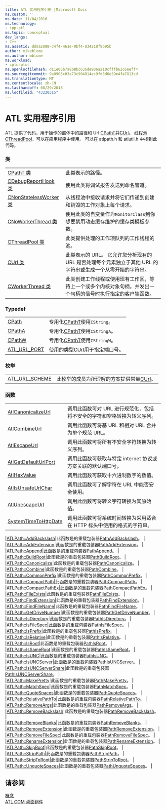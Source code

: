 ```yaml
---
title: ATL 实用程序引用 |Microsoft Docs
ms.custom: ''
ms.date: 11/04/2016
ms.technology:
- cpp-atl
ms.topic: conceptual
dev_langs:
- C++
ms.assetid: dd8a2888-34f4-461e-9bf4-834218f9b95b
author: mikeblome
ms.author: mblome
ms.workload:
- cplusplus
ms.openlocfilehash: d11e06b7a8b8bc636de906a210cfffb62c6eeff4
ms.sourcegitcommit: 9a0905c03a73c904014ec9fd3d6e59e4fa7813cd
ms.translationtype: MT
ms.contentlocale: zh-CN
ms.lasthandoff: 08/29/2018
ms.locfileid: "43220315"
---
```

# <a name="atl-utilities-reference"></a>ATL 实用程序引用
ATL 提供了代码，用于操作的窗体中的路径和 Url [CPathT](../atl/reference/cpatht-class.md)并[CUrl](../atl/reference/curl-class.md)。 线程池[CThreadPool](../atl/reference/cthreadpool-class.md)，可以在应用程序中使用。 可以在 atlpath.h 和 atlutil.h 中找到此代码。  
  
### <a name="classes"></a>类  
  
|||  
|-|-|  
|[CPathT 类](../atl/reference/cpatht-class.md)|此类表示的路径。|  
|[CDebugReportHook 类](../atl/reference/cdebugreporthook-class.md)|使用此类将调试报告发送到命名管道。|  
|[CNonStatelessWorker 类](../atl/reference/cnonstatelessworker-class.md)|从线程池中接收请求并将它们传递到创建和销毁的工作对象上每个请求。|  
|[CNoWorkerThread 类](../atl/reference/cnoworkerthread-class.md)|使用此类的自变量作为`MonitorClass`到你想要禁用动态缓存维护的缓存类模板参数。|  
|[CThreadPool 类](../atl/reference/cthreadpool-class.md)|此类提供处理的工作项队列的工作线程的池。|  
|[CUrl 类](../atl/reference/curl-class.md)|此类表示的 URL。 它允许您分析现有的 URL 是否处理每个元素独立于其他 URL 的字符串或生成一个从零开始的字符串。|  
|[CWorkerThread 类](../atl/reference/cworkerthread-class.md)|此类创建工作线程或使用现有工作区，等待上一个或多个内核对象句柄，并发出一个句柄的信号时执行指定的客户端函数。|  
  
### <a name="typedefs"></a>Typedef  
  
|||  
|-|-|  
|[CPath](../atl/reference/atl-typedefs.md#cpath)|专用化[CPathT](../atl/reference/cpatht-class.md)使用`CString`。|  
|[CPathA](../atl/reference/atl-typedefs.md#cpatha)|专用化[CPathT](../atl/reference/cpatht-class.md)使用`CStringA`。|  
|[CPathW](../atl/reference/atl-typedefs.md#cpathw)|专用化[CPathT](../atl/reference/cpatht-class.md)使用`CStringW`。|  
|[ATL_URL_PORT](../atl/reference/atl-typedefs.md#atl_url_port)|使用的类型[CUrl](../atl/reference/curl-class.md)用于指定端口号。|  
  
### <a name="enums"></a>枚举  
  
|||  
|-|-|  
|[ATL_URL_SCHEME](../atl/reference/atl-url-scheme-enum.md)|此枚举的成员为所理解的方案提供常量[CUrl](../atl/reference/curl-class.md)。|  
  
### <a name="functions"></a>函数  
  
|||  
|-|-|  
|[AtlCanonicalizeUrl](../atl/reference/atl-http-utility-functions.md#atlcanonicalizeurl)|调用此函数可对 URL 进行规范化，包括将不安全的字符和空格转换为转义序列。|  
|[AtlCombineUrl](../atl/reference/atl-http-utility-functions.md#atlcombineurl)|调用此函数可将基 URL 和相对 URL 合并为单个规范 URL。|  
|[AtlEscapeUrl](../atl/reference/atl-http-utility-functions.md#atlescapeurl)|调用此函数可将所有不安全字符转换为转义序列。|  
|[AtlGetDefaultUrlPort](../atl/reference/atl-http-utility-functions.md#atlgetdefaulturlport)|调用此函数可获取与特定 internet 协议或方案关联的默认端口号。|  
|[AtlHexValue](../atl/reference/atl-text-encoding-functions.md#atlhexvalue)|调用此函数可获取十六进制数字的数值。|  
|[AtlIsUnsafeUrlChar](../atl/reference/atl-http-utility-functions.md#atlisunsafeurlchar)|调用此函数可了解字符在 URL 中能否安全使用。|  
|[AtlUnescapeUrl](../atl/reference/atl-http-utility-functions.md#atlunescapeurl)|调用此函数可将转义字符转换为其原始值。|  
|[SystemTimeToHttpDate](../atl/reference/atl-http-utility-functions.md#systemtimetohttpdate)|调用此函数可将系统时间转换为采用适合在 HTTP 标头中使用的格式的字符串。|  

|[ATLPath::AddBackslash](../atl/reference/atl-path-functions.md#addbackslash)|此函数是的重载包装器[PathAddBackslash](/windows/desktop/api/shlwapi/nf-shlwapi-pathaddbackslasha
)。 |  
|[ATLPath::AddExtension](../atl/reference/atl-path-functions.md#addextension)|此函数是的重载包装器[PathAddExtension](/windows/desktop/api/shlwapi/nf-shlwapi-pathaddextensiona)。 |  
|[ATLPath::Append](../atl/reference/atl-path-functions.md#append)|此函数是的重载包装器[PathAppend](/windows/desktop/api/shlwapi/nf-shlwapi-pathappenda)。 |  
|[ATLPath::BuildRoot](../atl/reference/atl-path-functions.md#buildroot)|此函数是的重载包装器[PathBuildRoot](/windows/desktop/api/shlwapi/nf-shlwapi-pathbuildroota)。 |  
|[ATLPath::Canonicalize](../atl/reference/atl-path-functions.md#canonicalize)|此函数是的重载包装器[PathCanonicalize](/windows/desktop/api/shlwapi/nf-shlwapi-pathcanonicalizea)。 |  
|[ATLPath::Combine](../atl/reference/atl-path-functions.md#combine)|此函数是的重载包装器[PathCombine](/windows/desktop/api/shlwapi/nf-shlwapi-pathcombinea)。 |  
|[ATLPath::CommonPrefix](../atl/reference/atl-path-functions.md#commonprefix)|此函数是的重载包装器[PathCommonPrefix](/windows/desktop/api/shlwapi/nf-shlwapi-pathcommonprefixa)。 |  
|[ATLPath::CompactPath](../atl/reference/atl-path-functions.md#compactpath)|此函数是的重载包装器[PathCompactPath](/windows/desktop/api/shlwapi/nf-shlwapi-pathcompactpatha)。 |  
|[ATLPath::CompactPathEx](../atl/reference/atl-path-functions.md#compactpathex)|此函数是的重载包装器[PathCompactPathEx](/windows/desktop/api/shlwapi/nf-shlwapi-pathcompactpathexa)。 |  
|[ATLPath::FileExists](../atl/reference/atl-path-functions.md#fileexists)|此函数是的重载包装器[PathFileExists](/windows/desktop/api/shlwapi/nf-shlwapi-pathfileexistsa)。 |  
|[ATLPath::FindExtension](../atl/reference/atl-path-functions.md#findextension)|此函数是的重载包装器[PathFindExtension](/windows/desktop/api/shlwapi/nf-shlwapi-pathfindextensiona)。 |  
|[ATLPath::FindFileName](../atl/reference/atl-path-functions.md#findfilename)|此函数是的重载包装器[PathFindFileName](/windows/desktop/api/shlwapi/nf-shlwapi-pathfindfilenamea)。 |  
|[ATLPath::GetDriveNumber](../atl/reference/atl-path-functions.md#getdrivenumber)|此函数是的重载包装器[PathGetDriveNumber](/windows/desktop/api/shlwapi/nf-shlwapi-pathgetdrivenumbera)。 |  
|[ATLPath::IsDirectory](../atl/reference/atl-path-functions.md#isdirectory)|此函数是的重载包装器[PathIsDirectory](/windows/desktop/api/shlwapi/nf-shlwapi-pathisdirectorya)。 |  
|[ATLPath::IsFileSpec](../atl/reference/atl-path-functions.md#isfilespec)|此函数是的重载包装器[PathIsFileSpec](/windows/desktop/api/shlwapi/nf-shlwapi-pathisfilespeca)。 |  
|[ATLPath::IsPrefix](../atl/reference/atl-path-functions.md#isprefix)|此函数是的重载包装器[PathIsPrefix](/windows/desktop/api/shlwapi/nf-shlwapi-pathisprefixa)。 |  
|[ATLPath::IsRelative](../atl/reference/atl-path-functions.md#isrelative)|此函数是的重载包装器[PathIsRelative](/windows/desktop/api/shlwapi/nf-shlwapi-pathisrelativea)。 |  
|[ATLPath::IsRoot](../atl/reference/atl-path-functions.md#isroot)|此函数是的重载包装器[PathIsRoot](/windows/desktop/api/shlwapi/nf-shlwapi-pathisroota)。 |  
|[ATLPath::IsSameRoot](../atl/reference/atl-path-functions.md#issameroot)|此函数是的重载包装器[PathIsSameRoot](/windows/desktop/api/shlwapi/nf-shlwapi-pathissameroota)。 |  
|[ATLPath::IsUNC](../atl/reference/atl-path-functions.md#isunc)|此函数是的重载包装器[PathIsUNC](/windows/desktop/api/shlwapi/nf-shlwapi-pathisunca)。 |  
|[ATLPath::IsUNCServer](../atl/reference/atl-path-functions.md#isuncserver)|此函数是的重载包装器[PathIsUNCServer](/windows/desktop/api/shlwapi/nf-shlwapi-pathisuncservera)。 |  
|[ATLPath::IsUNCServerShare](../atl/reference/atl-path-functions.md#isuncservershare)|此函数是的重载包装器[PathIsUNCServerShare](/windows/desktop/api/shlwapi/nf-shlwapi-pathisuncserversharea)。 |  
|[ATLPath::MakePretty](../atl/reference/atl-path-functions.md#makepretty)|此函数是的重载包装器[PathMakePretty](/windows/desktop/api/shlwapi/nf-shlwapi-pathmakeprettya)。 |  
|[ATLPath::MatchSpec](../atl/reference/atl-path-functions.md#matchspec)|此函数是的重载包装器[PathMatchSpec](/windows/desktop/api/shlwapi/nf-shlwapi-pathmatchspeca)。 |  
|[ATLPath::QuoteSpaces](../atl/reference/atl-path-functions.md#quotespaces)|此函数是的重载包装器[PathQuoteSpaces](/windows/desktop/api/shlwapi/nf-shlwapi-pathquotespacesa)。 |  
|[ATLPath::RelativePathTo](../atl/reference/atl-path-functions.md#relativepathto)|此函数是的重载包装器[PathRelativePathTo](/windows/desktop/api/shlwapi/nf-shlwapi-pathrelativepathtoa)。 |  
|[ATLPath::RemoveArgs](../atl/reference/atl-path-functions.md#removeargs)|此函数是的重载包装器[PathRemoveArgs](/windows/desktop/api/shlwapi/nf-shlwapi-pathremoveargsa)。 |  
|[ATLPath::RemoveBackslash](../atl/reference/atl-path-functions.md#removebackslash)|此函数是的重载包装器[PathRemoveBackslash](/windows/desktop/api/shlwapi/nf-shlwapi-pathremovebackslasha)。 |  
|[ATLPath::RemoveBlanks](../atl/reference/atl-path-functions.md#removeblanks)|此函数是的重载包装器[PathRemoveBlanks](/windows/desktop/api/shlwapi/nf-shlwapi-pathremoveblanksa)。 |  
|[ATLPath::RemoveExtension](../atl/reference/atl-path-functions.md#removeextension)|此函数是的重载包装器[PathRemoveExtension](/windows/desktop/api/shlwapi/nf-shlwapi-pathremoveextensiona)。 |  
|[ATLPath::RemoveFileSpec](../atl/reference/atl-path-functions.md#removefilespec)|此函数是的重载包装器[PathRemoveFileSpec](/windows/desktop/api/shlwapi/nf-shlwapi-pathremovefilespeca)。 |  
|[ATLPath::RenameExtension](../atl/reference/atl-path-functions.md#renameextension)|此函数是的重载包装器[PathRenameExtension](/windows/desktop/api/shlwapi/nf-shlwapi-pathrenameextensiona)。 |  
|[ATLPath::SkipRoot](../atl/reference/atl-path-functions.md#skiproot)|此函数是的重载包装器[PathSkipRoot](/windows/desktop/api/shlwapi/nf-shlwapi-pathskiproota)。 |  
|[ATLPath::StripPath](../atl/reference/atl-path-functions.md#strippath)|此函数是的重载包装器[PathStripPath](/windows/desktop/api/shlwapi/nf-shlwapi-pathstrippatha)。 |  
|[ATLPath::StripToRoot](../atl/reference/atl-path-functions.md#striptoroot)|此函数是的重载包装器[PathStripToRoot](/windows/desktop/api/shlwapi/nf-shlwapi-pathstriptoroota)。 |  
|[ATLPath::UnquoteSpaces](../atl/reference/atl-path-functions.md#unquotespaces)|此函数是的重载包装器[PathUnquoteSpaces](/windows/desktop/api/shlwapi/nf-shlwapi-pathunquotespacesa)。 |  
  

## <a name="see-also"></a>请参阅  
 [概念](../atl/active-template-library-atl-concepts.md)   
 [ATL COM 桌面组件](../atl/atl-com-desktop-components.md)
